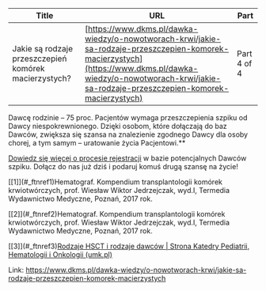 | **Title**       | **URL**           | **Part**              |
|-----------------|-------------------|-----------------------|
| Jakie są rodzaje przeszczepień komórek macierzystych?         | [https://www.dkms.pl/dawka-wiedzy/o-nowotworach-krwi/jakie-sa-rodzaje-przeszczepien-komorek-macierzystych](https://www.dkms.pl/dawka-wiedzy/o-nowotworach-krwi/jakie-sa-rodzaje-przeszczepien-komorek-macierzystych)    | Part 4 of 4          |

Dawcę rodzinie – 75 proc. Pacjentów wymaga przeszczepienia szpiku od Dawcy niespokrewnionego. Dzięki osobom, które dołączają do baz Dawców, zwiększa się szansa na znalezienie zgodnego Dawcy dla osoby chorej, a tym samym – uratowanie życia Pacjentowi.**


[Dowiedz się więcej o procesie rejestracji](https://www.dkms.pl/dawka-wiedzy/o-rejestracji) w bazie potencjalnych Dawców szpiku. Dołącz do nas już dziś i podaruj komuś drugą szansę na życie!


[\[1]](#_ftnref1)Hematograf. Kompendium transplantologii komórek krwiotwórczych, prof. Wiesław Wiktor Jedrzejczak, wyd.I, Termedia Wydawnictwo Medyczne, Poznań, 2017 rok.


[\[2]](#_ftnref2)Hematograf. Kompendium transplantologii komórek krwiotwórczych, prof. Wiesław Wiktor Jedrzejczak, wyd.I, Termedia Wydawnictwo Medyczne, Poznań, 2017 rok.


[\[3]](#_ftnref3)[Rodzaje HSCT i rodzaje dawców \| Strona Katedry Pediatrii, Hematologii i Onkologii (umk.pl)](http://www.kpho.cm.umk.pl/pl/node/161)



Link: https://www.dkms.pl/dawka-wiedzy/o-nowotworach-krwi/jakie-sa-rodzaje-przeszczepien-komorek-macierzystych
